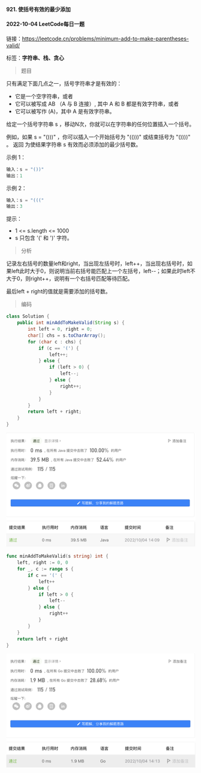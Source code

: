 #### 921. 使括号有效的最少添加

#### 2022-10-04 LeetCode每日一题

链接：https://leetcode.cn/problems/minimum-add-to-make-parentheses-valid/

标签：**字符串、栈、贪心**

> 题目

只有满足下面几点之一，括号字符串才是有效的：

- 它是一个空字符串，或者
- 它可以被写成 AB （A 与 B 连接）, 其中 A 和 B 都是有效字符串，或者
- 它可以被写作 (A)，其中 A 是有效字符串。

给定一个括号字符串 s ，移动N次，你就可以在字符串的任何位置插入一个括号。

例如，如果 s = "()))" ，你可以插入一个开始括号为 "(()))" 或结束括号为 "())))" 。
返回 为使结果字符串 s 有效而必须添加的最少括号数。 

示例 1：

```java
输入：s = "())"
输出：1
```

示例 2：

```java
输入：s = "((("
输出：3
```


提示：

- 1 <= s.length <= 1000
- s 只包含 '(' 和 ')' 字符。

> 分析

记录左右括号的数量left和right，当出现左括号时，left++，当出现右括号时，如果left此时大于0，则说明当前右括号能匹配上一个左括号，left--；如果此时left不大于0，则right++，说明有一个右括号匹配等待匹配。

最后left + right的值就是需要添加的括号数。

> 编码

```java
class Solution {
    public int minAddToMakeValid(String s) {
        int left = 0, right = 0;
        char[] chs = s.toCharArray();
        for (char c : chs) {
            if (c == '(') {
                left++;
            } else {
                if (left > 0) {
                    left--;
                } else {
                    right++;
                }
            }
        }
        return left + right;
    }
}
```

![image-20221004140916088](921.使括号有效的最少添加.assets/image-20221004140916088.png)

```go
func minAddToMakeValid(s string) int {
    left, right := 0, 0
    for _, c := range s {
        if c == '(' {
            left++
        } else {
            if left > 0 {
                left--
            } else {
                right++
            }
        }
    }
    return left + right
}
```

![image-20221004141358963](921.使括号有效的最少添加.assets/image-20221004141358963-4864039.png)